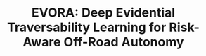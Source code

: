 ---
title: "EVORA: Deep Evidential Traversability Learning for Risk-Aware Off-Road Autonomy"
authors: "Xiaoyi Cai, Siddharth Ancha, Lakshay Sharma, Philip R. Osteen, Bernadette Bucher, Stephen Phillips, Jiuguang Wang, Michael Everett, Nicholas Roy, Jonathan P. How"
venue: "IEEE Transactions on Robotics (TRO)"
year: "2024"
status: "published"
arxiv: "https://arxiv.org/abs/2311.06234"
official_link: "https://ieeexplore.ieee.org/document/10606099"
doi: "10.1109/TRO.2024.3431828"
volume: "40"
number: ""
pages: "3756-3777"
publisher: ""
month: "12"
address: ""
type: "journal"
school: ""
awards: ""
notes: ""
include_on_website: true
image: "cai23_journal.png"
links_to_code: "https://github.com/mit-acl/mppi_numba"
links_to_video: "https://www.youtube.com/watch?v=pV7GxAFYuto"
collection: publications
permalink: /publication/2024-12-Cai23_TRO.html
---